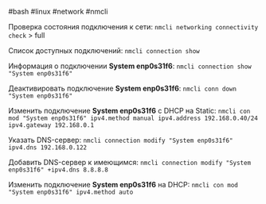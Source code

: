 #bash #linux #network #nmcli


Проверка состояния подключения к сети:
	`nmcli networking connectivity check`
	>	full

Список доступных подключений:
	`nmcli connection show`

Информация о подключении **System enp0s31f6**:
	`nmcli connection show "System enp0s31f6"`

Деактивировать подключение **System enp0s31f6**:
	`nmcli conn down "System enp0s31f6"`

Изменить подключение **System enp0s31f6** с DHCP на Static:
	`nmcli con mod "System enp0s31f6" ipv4.method manual ipv4.address 192.168.0.40/24 ipv4.gateway 192.168.0.1`

Указать DNS-сервер:
	`nmcli connection modify "System enp0s31f6" ipv4.dns 192.168.0.122`

Добавить DNS-сервер к имеющимся:
	`nmcli connection modify "System enp0s31f6" +ipv4.dns 8.8.8.8`

Изменить подключение **System enp0s31f6** на DHCP:
	`nmcli con mod "System enp0s31f6" ipv4.method auto`